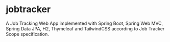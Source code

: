 # jobtracker
A Job Tracking Web App implemented with Spring Boot, Spring Web MVC, Spring Data JPA, H2, Thymeleaf and TailwindCSS according to Job Tracker Scope specification.
